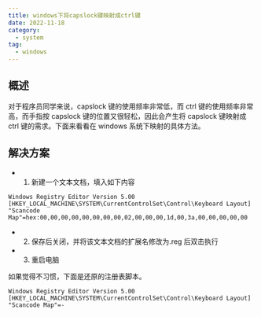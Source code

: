 ```yaml
---
title: windows下将capslock键映射成ctrl键
date: 2022-11-18
category:
  - system
tag:
  - windows
---
```


## 概述

对于程序员同学来说，capslock 键的使用频率非常低，而 ctrl 键的使用频率非常高，而手指按 capslock 键的位置又很轻松，因此会产生将 capslock 键映射成 ctrl 键的需求。下面来看看在 windows 系统下映射的具体方法。

## 解决方案

- 1. 新建一个文本文档，填入如下内容

```reg
Windows Registry Editor Version 5.00
[HKEY_LOCAL_MACHINE\SYSTEM\CurrentControlSet\Control\Keyboard Layout]
"Scancode Map"=hex:00,00,00,00,00,00,00,00,02,00,00,00,1d,00,3a,00,00,00,00,00
```

- 2. 保存后关闭，并将该文本文档的扩展名修改为.reg 后双击执行

- 3. 重启电脑

如果觉得不习惯，下面是还原的注册表脚本。

```reg
Windows Registry Editor Version 5.00
[HKEY_LOCAL_MACHINE\SYSTEM\CurrentControlSet\Control\Keyboard Layout]
"Scancode Map"=-
```
